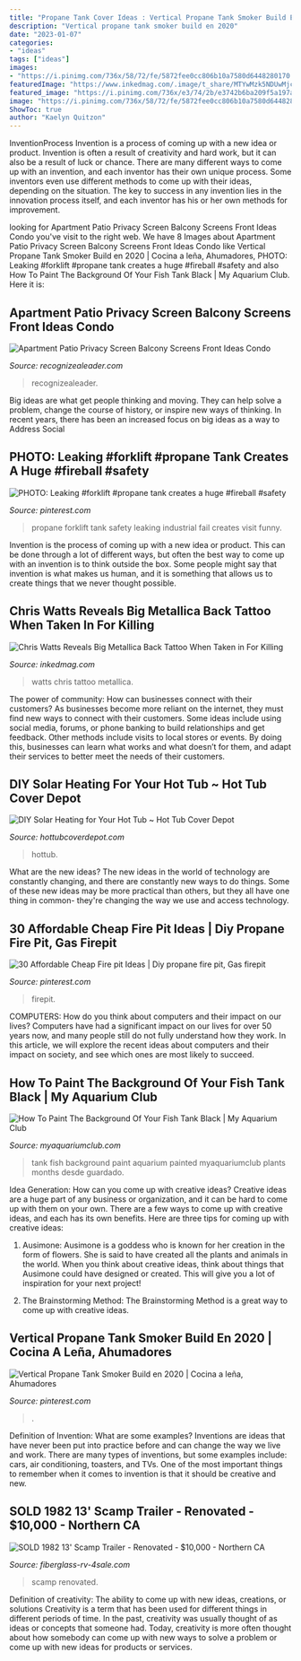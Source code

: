 ```yaml
---
title: "Propane Tank Cover Ideas : Vertical Propane Tank Smoker Build En 2020"
description: "Vertical propane tank smoker build en 2020"
date: "2023-01-07"
categories:
- "ideas"
tags: ["ideas"]
images:
- "https://i.pinimg.com/736x/58/72/fe/5872fee0cc806b10a7580d6448280170.jpg"
featuredImage: "https://www.inkedmag.com/.image/t_share/MTYwMzk5NDUwMjc4MjA5NDk2/social_metallicatattpp.jpg"
featured_image: "https://i.pinimg.com/736x/e3/74/2b/e3742b6ba209f5a197a5ef038b511dca--industrial-safety-propane-tanks.jpg"
image: "https://i.pinimg.com/736x/58/72/fe/5872fee0cc806b10a7580d6448280170.jpg"
ShowToc: true
author: "Kaelyn Quitzon"
---
```



InventionProcess
Invention is a process of coming up with a new idea or product. Invention is often a result of creativity and hard work, but it can also be a result of luck or chance. There are many different ways to come up with an invention, and each inventor has their own unique process. Some inventors even use different methods to come up with their ideas, depending on the situation. The key to success in any invention lies in the innovation process itself, and each inventor has his or her own methods for improvement.

	

		
looking for Apartment Patio Privacy Screen Balcony Screens Front Ideas Condo you've visit to the right web. We have 8 Images about Apartment Patio Privacy Screen Balcony Screens Front Ideas Condo like Vertical Propane Tank Smoker Build en 2020 | Cocina a leña, Ahumadores, PHOTO: Leaking #forklift #propane tank creates a huge #fireball #safety and also How To Paint The Background Of Your Fish Tank Black | My Aquarium Club. Here it is:
		
    
## Apartment Patio Privacy Screen Balcony Screens Front Ideas Condo

<img loading=lazy src="http://www.recognizealeader.com/bigbox/ap/balcony-privacy-screens-apartment_outdoor-patio-and-backyard.jpg" onerror="this.onerror=null;this.src='https://tse2.mm.bing.net/th?id=OIP.4Mbi7dbUxtCtaLzQMq6eNQHaJ4&amp;pid=15.1';" alt="Apartment Patio Privacy Screen Balcony Screens Front Ideas Condo">

_Source: recognizealeader.com_

>recognizealeader. 

	

Big ideas are what get people thinking and moving. They can help solve a problem, change the course of history, or inspire new ways of thinking. In recent years, there has been an increased focus on big ideas as a way to Address Social 

    
## PHOTO: Leaking #forklift #propane Tank Creates A Huge #fireball #safety

<img loading=lazy src="https://i.pinimg.com/736x/e3/74/2b/e3742b6ba209f5a197a5ef038b511dca--industrial-safety-propane-tanks.jpg" onerror="this.onerror=null;this.src='https://tse4.mm.bing.net/th?id=OIP.HQgHnmaozjfKiaEyiEKgYgAAAA&amp;pid=15.1';" alt="PHOTO: Leaking #forklift #propane tank creates a huge #fireball #safety">

_Source: pinterest.com_

>propane forklift tank safety leaking industrial fail creates visit funny. 

	

Invention is the process of coming up with a new idea or product. This can be done through a lot of different ways, but often the best way to come up with an invention is to think outside the box. Some people might say that invention is what makes us human, and it is something that allows us to create things that we never thought possible.

    
## Chris Watts Reveals Big Metallica Back Tattoo When Taken In For Killing

<img loading=lazy src="https://www.inkedmag.com/.image/t_share/MTYwMzk5NDUwMjc4MjA5NDk2/social_metallicatattpp.jpg" onerror="this.onerror=null;this.src='https://tse4.mm.bing.net/th?id=OIP.Qtqq9m-dkpYve58gtlUQvQHaD4&amp;pid=15.1';" alt="Chris Watts Reveals Big Metallica Back Tattoo When Taken in For Killing">

_Source: inkedmag.com_

>watts chris tattoo metallica. 

	

The power of community: How can businesses connect with their customers?
As businesses become more reliant on the internet, they must find new ways to connect with their customers. Some ideas include using social media, forums, or phone banking to build relationships and get feedback. Other methods include visits to local stores or events. By doing this, businesses can learn what works and what doesn’t for them, and adapt their services to better meet the needs of their customers.

    
## DIY Solar Heating For Your Hot Tub ~ Hot Tub Cover Depot

<img loading=lazy src="https://www.hottubcoverdepot.com/wp-content/uploads/2013/09/hottub.jpg" onerror="this.onerror=null;this.src='https://tse1.mm.bing.net/th?id=OIP.tvtHKn-Hdb4XQyvUviFbmAHaJ3&amp;pid=15.1';" alt="DIY Solar Heating for Your Hot Tub ~ Hot Tub Cover Depot">

_Source: hottubcoverdepot.com_

>hottub. 

	

What are the new ideas?
The new ideas in the world of technology are constantly changing, and there are constantly new ways to do things. Some of these new ideas may be more practical than others, but they all have one thing in common- they're changing the way we use and access technology.

    
## 30 Affordable Cheap Fire Pit Ideas | Diy Propane Fire Pit, Gas Firepit

<img loading=lazy src="https://i.pinimg.com/736x/58/72/fe/5872fee0cc806b10a7580d6448280170.jpg" onerror="this.onerror=null;this.src='https://tse1.mm.bing.net/th?id=OIP.MiZQbzS3NuVYmW1xrZ0qIgHaLH&amp;pid=15.1';" alt="30 Affordable Cheap Fire pit Ideas | Diy propane fire pit, Gas firepit">

_Source: pinterest.com_

>firepit. 

	

COMPUTERS: How do you think about computers and their impact on our lives?
Computers have had a significant impact on our lives for over 50 years now, and many people still do not fully understand how they work. In this article, we will explore the recent ideas about computers and their impact on society, and see which ones are most likely to succeed.

    
## How To Paint The Background Of Your Fish Tank Black | My Aquarium Club

<img loading=lazy src="https://dlgdxii3fgupk.cloudfront.net/myaquariumclub.com/components/com_mojo/wp-content/uploads/2014/03/photo_v_1395257406.jpg" onerror="this.onerror=null;this.src='https://tse2.mm.bing.net/th?id=OIP.y379oBGqpPijo4wXIq1g0gHaFj&amp;pid=15.1';" alt="How To Paint The Background Of Your Fish Tank Black | My Aquarium Club">

_Source: myaquariumclub.com_

>tank fish background paint aquarium painted myaquariumclub plants months desde guardado. 

	

Idea Generation: How can you come up with creative ideas?
Creative ideas are a huge part of any business or organization, and it can be hard to come up with them on your own. There are a few ways to come up with creative ideas, and each has its own benefits. Here are three tips for coming up with creative ideas:
1. Ausimone: Ausimone is a goddess who is known for her creation in the form of flowers. She is said to have created all the plants and animals in the world. When you think about creative ideas, think about things that Ausimone could have designed or created. This will give you a lot of inspiration for your next project!

2. The Brainstorming Method: The Brainstorming Method is a great way to come up with creative ideas.

    
## Vertical Propane Tank Smoker Build En 2020 | Cocina A Leña, Ahumadores

<img loading=lazy src="https://i.pinimg.com/736x/04/2b/3a/042b3a5badf9d5df7b73117b56564608.jpg" onerror="this.onerror=null;this.src='https://tse1.mm.bing.net/th?id=OIP.ardAYK6QJRTq33aDR2ENKAHaLH&amp;pid=15.1';" alt="Vertical Propane Tank Smoker Build en 2020 | Cocina a leña, Ahumadores">

_Source: pinterest.com_

>. 

	

Definition of Invention: What are some examples?
Inventions are ideas that have never been put into practice before and can change the way we live and work. There are many types of inventions, but some examples include: cars, air conditioning, toasters, and TVs. One of the most important things to remember when it comes to invention is that it should be creative and new.

    
## SOLD 1982 13&#039; Scamp Trailer - Renovated - $10,000 - Northern CA

<img loading=lazy src="https://www.fiberglass-rv-4sale.com/sites/default/files/35493/pic_03.jpg" onerror="this.onerror=null;this.src='https://tse4.mm.bing.net/th?id=OIP.6-iMYkNUMDnyoJETms6BvgHaJ4&amp;pid=15.1';" alt="SOLD 1982 13&#039; Scamp Trailer - Renovated - $10,000 - Northern CA">

_Source: fiberglass-rv-4sale.com_

>scamp renovated. 

	

Definition of creativity: The ability to come up with new ideas, creations, or solutions
Creativity is a term that has been used for different things in different periods of time. In the past, creativity was usually thought of as ideas or concepts that someone had. Today, creativity is more often thought about how somebody can come up with new ways to solve a problem or come up with new ideas for products or services.

